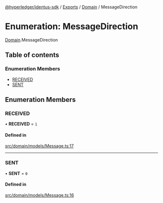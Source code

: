 [@hyperledger/identus-sdk](../README.md) / [Exports](../modules.md) / [Domain](../modules/Domain.md) / MessageDirection

# Enumeration: MessageDirection

[Domain](../modules/Domain.md).MessageDirection

## Table of contents

### Enumeration Members

- [RECEIVED](Domain.MessageDirection.md#received)
- [SENT](Domain.MessageDirection.md#sent)

## Enumeration Members

### RECEIVED

• **RECEIVED** = ``1``

#### Defined in

[src/domain/models/Message.ts:17](https://github.com/hyperledger-identus/sdk-ts/blob/d44afc3403bdd5cf86219cd263be20ea744f4706/src/domain/models/Message.ts#L17)

___

### SENT

• **SENT** = ``0``

#### Defined in

[src/domain/models/Message.ts:16](https://github.com/hyperledger-identus/sdk-ts/blob/d44afc3403bdd5cf86219cd263be20ea744f4706/src/domain/models/Message.ts#L16)
